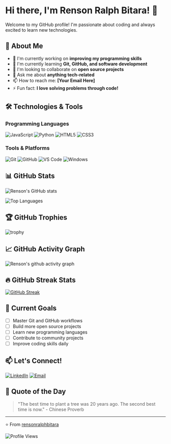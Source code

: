 # Hi there, I'm Renson Ralph Bitara! 👋

Welcome to my GitHub profile! I'm passionate about coding and always excited to learn new technologies.

## 🚀 About Me

- 🔭 I'm currently working on **improving my programming skills**
- 🌱 I'm currently learning **Git, GitHub, and software development**
- 👯 I'm looking to collaborate on **open source projects**
- 💬 Ask me about **anything tech-related**
- 📫 How to reach me: **[Your Email Here]**
- ⚡ Fun fact: **I love solving problems through code!**

## 🛠️ Technologies & Tools

### Programming Languages
![JavaScript](https://img.shields.io/badge/-JavaScript-F7DF1E?style=flat-square&logo=JavaScript&logoColor=black)
![Python](https://img.shields.io/badge/-Python-3776AB?style=flat-square&logo=Python&logoColor=white)
![HTML5](https://img.shields.io/badge/-HTML5-E34F26?style=flat-square&logo=HTML5&logoColor=white)
![CSS3](https://img.shields.io/badge/-CSS3-1572B6?style=flat-square&logo=CSS3&logoColor=white)

### Tools & Platforms
![Git](https://img.shields.io/badge/-Git-F05032?style=flat-square&logo=Git&logoColor=white)
![GitHub](https://img.shields.io/badge/-GitHub-181717?style=flat-square&logo=GitHub&logoColor=white)
![VS Code](https://img.shields.io/badge/-VS%20Code-007ACC?style=flat-square&logo=Visual-Studio-Code&logoColor=white)
![Windows](https://img.shields.io/badge/-Windows-0078D6?style=flat-square&logo=Windows&logoColor=white)

## 📊 GitHub Stats

![Renson's GitHub stats](https://github-readme-stats.vercel.app/api?username=rensonralphbitara&show_icons=true&theme=radical)

![Top Languages](https://github-readme-stats.vercel.app/api/top-langs/?username=rensonralphbitara&layout=compact&theme=radical)

## 🏆 GitHub Trophies

![trophy](https://github-profile-trophy.vercel.app/?username=rensonralphbitara&theme=radical&no-frame=false&no-bg=true&margin-w=4)

## 📈 GitHub Activity Graph

![Renson's github activity graph](https://github-readme-activity-graph.vercel.app/graph?username=rensonralphbitara&theme=radical)

## 🔥 GitHub Streak Stats

[![GitHub Streak](https://streak-stats.demolab.com/?user=rensonralphbitara&theme=radical)](https://git.io/streak-stats)

## 🎯 Current Goals

- [ ] Master Git and GitHub workflows
- [ ] Build more open source projects
- [ ] Learn new programming languages
- [ ] Contribute to community projects
- [ ] Improve coding skills daily

## 📫 Let's Connect!

[![LinkedIn](https://img.shields.io/badge/-LinkedIn-0077B5?style=flat-square&logo=LinkedIn&logoColor=white)](https://www.linkedin.com/in/renson-ralph-bitara/)
[![Email](https://img.shields.io/badge/-Email-D14836?style=flat-square&logo=Gmail&logoColor=white)](mailto:rensonralphbitara@gmail.com)

## 💭 Quote of the Day

> "The best time to plant a tree was 20 years ago. The second best time is now." - Chinese Proverb

---

⭐️ From [rensonralphbitara](https://github.com/rensonralphbitara)

![Profile Views](https://komarev.com/ghpvc/?username=rensonralphbitara&color=brightgreen)
